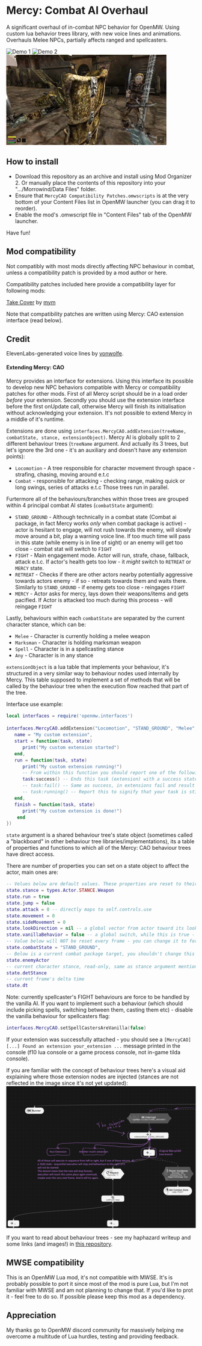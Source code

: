 # Mercy: Combat AI Overhaul

A significant overhaul of in-combat NPC behavior for OpenMW. Using custom lua behavior trees library, with new voice lines and animations. Overhauls Melee NPCs, partially affects ranged and spellcasters. 

![Demo 1](/imgs/demo1.gif)
![Demo 2](/imgs/demo2.gif)
![Demo 3](/imgs/demo3.gif)

## How to install

- Download this repository as an archive and install using Mod Organizer 2. Or manually place the contents of this repository into your ".../Morrowind/Data Files" folder. 
- Ensure that `MercyCAO Compatibility Patches.omwscripts` is at the very bottom of your Content Files list in OpenMW launcher (you can drag it to reorder).
- Enable the mod's .omwscript file in "Content Files" tab of the OpenMW launcher.

Have fun!

## Mod compatibility

Not compatibly with most mods directly affecting NPC behaviour in combat, unless a compatibility patch is provided by a mod author or here.

Compatibility patches included here provide a compatibility layer for following mods:

[Take Cover](https://www.nexusmods.com/morrowind/mods/54976) by [mym](https://next.nexusmods.com/profile/mym)

Note that compatibility patches are written using Mercy: CAO extension interface (read below).

## Credit

ElevenLabs-generated voice lines by [vonwolfe](https://next.nexusmods.com/profile/vonwolfe).

#### Extending Mercy: CAO

Mercy provides an interface for extensions. Using this interface its possible to develop new NPC behaviors compatible with Mercy or compatibility patches for other mods.
First of all Mercy script should be in a load order _before_ your extension. Secondly you should use the extension interface before the first onUpdate call, otherwise Mercy will finish its initialisation without acknowledging your extension. It's not possible to extend Mercy in a middle of it's runtime.

Extensions are done using `interfaces.MercyCAO.addExtension(treeName, combatState, stance, extensionObject)`.
Mercy AI is globally split to 2 different behaviour trees (`treeName` argument. And actually its 3 trees, but let's ignore the 3rd one - it's an auxiliary and doesn't have any extension points):
- `Locomotion` - A tree responsible for character movement through space - strafing, chasing, moving around e.t.c
- `Combat` - responsible for attacking - checking range, making quick or long swings, series of attacks e.t.c
Those trees run in parallel.

Furtermore all of the behaviours/branches within those trees are grouped within 4 principal combat AI states (`combatState` argument):
- `STAND_GROUND` - Although technically in a combat state (Combat ai package, in fact Mercy works _only_ when combat package is active) - actor is hesitant to engage, will not rush towards the enemy, will slowly move around a bit, play a warning voice line. If too much time will pass in this state (while enemy is in line of sight) or an enemy will get too close - combat stat will switch to `FIGHT`
- `FIGHT` - Main engagement mode. Actor will run, strafe, chase, fallback, attack e.t.c. If actor's health gets too low - it _might_ switch to `RETREAT` or `MERCY` state.
- `RETREAT` - Checks if there are other actors nearby potentially aggressive towards actors enemy - if so - retreats towards them and waits there. Similarly to `STAND_GROUND` - if enemy gets too close - reingages `FIGHT`
- `MERCY` - Actor asks for mercy, lays down their weapons/items and gets pacified. If Actor is attacked too much during this process - will reingage `FIGHT`

Lastly, behaviours within each `combatState` are separated by the current character stance, which can be:
- `Melee` - Character is currently holding a melee weapon
- `Marksman` - Character is holding marksman weapon
- `Spell` - Character is in a spellcasting stance
- `Any` - Character is in any stance

`extensionObject` is a lua table that implements your behaviour, it's structured in a very similar way to behaviour nodes used internally by Mercy. This table supposed to implement a set of methods that will be called by the behaviour tree when the execution flow reached that part of the tree.



Interface use example:
```Lua
local interfaces = require('openmw.interfaces')

interfaces.MercyCAO.addExtension("Locomotion", "STAND_GROUND", "Melee", {
   name = "My custom extension",
   start = function(task, state)
      print("My custom extension started")
   end,
   run = function(task, state)
      print("My custom extension running!")
      -- From within this function you should report one of the following statuses:
      task:success() -- Ends this task (extension) with a success state. The execution will continue through the rest of MercyCAO behaviours.
      -- task:fail() -- Same as success, in extensions fail and result in the same outcome, yet it's still a good idea to report an appropriate status.
      -- task:running() -- Report this to signify that your task is still running. run method will start again next frame.
   end,
   finish = function(task, state)
      print("My custom extension is done!")
    end
})
```

`state` argument is a shared behaviour tree's state object (sometimes called a "blackboard" in other behaviour tree libraries/implementations), its a table of properties and functions to which all of the Mercy: CAO behaviour trees have direct access.

There are number of properties you can set on a state object to affect the actor, main ones are:

```Lua
-- Velues below are default values. These properties are reset to their defaults EVERY FRAME before the tree runs, so if you want to keep .movement at a specific value - you need to set it every frame, i.e every run() of your extension!
state.stance = types.Actor.STANCE.Weapon
state.run = true
state.jump = false
state.attack = 0 -- directly maps to self.controls.use
state.movement = 0
state.sideMovement = 0
state.lookDirection = nil -- a global vector from actor toward its look target, actor will be interpolate-rotated towards that, otherwise it will look at its enemyActor
state.vanillaBehavior = false -- a global switch, while this is true - npc AI is controlled by the OpenMW engine and not by Mercy
-- Value below will NOT be reset every frame - you can change it to force Mercy trees to switch into a different combat state
state.combatState = "STAND_GROUND",
-- Below is a current combat package target, you shouldn't change this - but it's useful to know who this actor is fighting against
state.enemyActor
-- current character stance, read-only, same as stance argument mentioned before
state.detStance 
-- current frame's delta time
state.dt

```

Note: currently spellcaster's FIGHT behaviours are force to be handled by the vanilla AI. If you want to implement such a behaviour (which should include picking spells, switching between them, casting them etc) - disable the vanilla behaviour for spellcasters flag:

```Lua
interfaces.MercyCAO.setSpellCastersAreVanilla(false)
```

If your extension was successfully attached - you should see a `[MercyCAO][...] Found an extension your_extension ...` message printed in the console (f10 lua console or a game process console, not in-game tilda console).

If you are familiar with the concept of behaviour trees here's a visual aid explaining where those extension nodes are injected (stances are not reflected in the image since it's not yet updated):
![alt text](/imgs/extension.png)

If you want to read about behaviour trees - see my haphazard writeup and some links (and images!) in [this repository](https://github.com/MaxYari/behaviourtreelua2e).

## MWSE compatibility

This is an OpenMW Lua mod, it's not compatible with MWSE. It's is probably possible to port it since most of the mod is pure Lua, but I'm not familiar with MWSE and am not planning to change that. If you'd like to prot it - feel free to do so. If possible please keep this mod as a dependency.

## Appreciation

My thanks go to OpenMW discord community for massively helping me overcome a multitude of Lua hurdles, testing and providing feedback.


